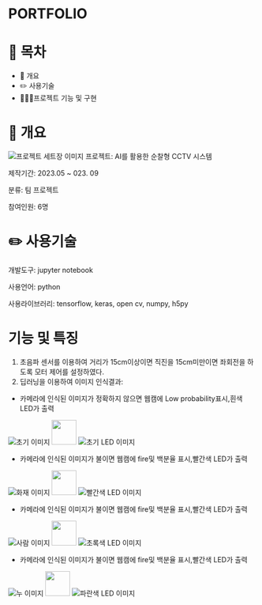 # PORTFOLIO

# 📗 목차
* 📝 개요
* ✏️ 사용기술
* 👨🏻‍💻프로젝트 기능 및 구현

# 📝 개요
![프로젝트 세트장 이미지](https://i.postimg.cc/66rPDFTt/8.jpg)
프로젝트: AI를 활용한 순찰형 CCTV 시스템

제작기간: 2023.05 ~ 023. 09

분류: 팀 프로젝트

참여인원: 6명

# ✏️ 사용기술

개발도구: jupyter notebook

사용언어: python

사용라이브러리: tensorflow, keras, open cv, numpy, h5py

# 기능 및 특징
1. 초음파 센서를 이용하여 거리가 15cm이상이면 직진을 15cm미만이면 좌회전을 하도록 모터 제어를 설정하였다.
2. 딥러닝을 이용하여 이미지 인식결과:
* 카메라에 인식된 이미지가 정확하지 않으면 웹캠에 Low probability표시,흰색 LED가 출력

![초기 이미지](https://i.postimg.cc/XNck8Wg4/3.png) <img src="https://github.githubassets.com/images/icons/emoji/unicode/27a1.png?v8" width="50" height="50">
![초기 LED 이미지](https://i.postimg.cc/63SqVy1Y/7.jpg)
* 카메라에 인식된 이미지가 불이면 웹캠에 fire및 백분율 표시,빨간색 LED가 출력
  
![화재 이미지](https://i.postimg.cc/ZRMtsQ3L/0.png) <img src="https://github.githubassets.com/images/icons/emoji/unicode/27a1.png?v8" width="50" height="50">
![빨간색 LED 이미지](https://i.postimg.cc/fRDz96v3/4.jpg)

* 카메라에 인식된 이미지가 불이면 웹캠에 fire및 백분율 표시,빨간색 LED가 출력
  
![사람 이미지](https://i.postimg.cc/mrBBGTjN/1.png) <img src="https://github.githubassets.com/images/icons/emoji/unicode/27a1.png?v8" width="50" height="50">
![초록색 LED 이미지](https://i.postimg.cc/C53pr0d8/5.jpg)


* 카메라에 인식된 이미지가 불이면 웹캠에 fire및 백분율 표시,빨간색 LED가 출력
  
![누 이미지](https://i.postimg.cc/Jny1pPK9/2.png) <img src="https://github.githubassets.com/images/icons/emoji/unicode/27a1.png?v8" width="50" height="50">
![파란색 LED 이미지](https://i.postimg.cc/0NhgyxdB/6.jpg)

